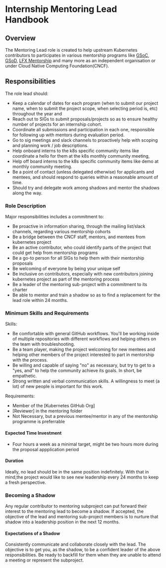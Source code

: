 # Internship Mentoring Lead Handbook

## Overview

The Mentoring Lead role is created to help upstream Kubernetes contributors to participates in various mentorship programs like [GSoC](https://github.com/kubernetes/community/blob/master/mentoring/programs/google-summer-of-code.md), [GSoD](https://github.com/kubernetes/community/blob/master/mentoring/programs/google-season-of-docs.md), [LFX Mentorship](https://github.com/kubernetes/community/blob/master/mentoring/programs/lfx-mentorship.md) and many more as an independent organisation or under Cloud Native Computing Foundation(CNCF). 

## Responsibilities
 The role lead should:

- Keep a calendar of dates for each program (when to submit our project name, when to submit the project scope, when selecting period is, etc) throughout the   year and
- Reach out to SIGs to submit proposals/projects so as to ensure healthy number of projects for an internship cohort.
- Coordinate all submissions and participation in each one, responsible for following up with mentors during evaluation period.
- Go to sig meetings and slack channels to proactively help with scoping and planning work / job descriptions.
- Help onboard interns to the k8s specific community items like coordinate a hello for them at the k8s monthly community meeting, 
- Help off board interns to the k8s specific community items like demo at monthly community meeting.
- Be a point of contact (unless delegated otherwise) for applicants and mentees, and should respond to queries within a reasonable amount of time.
- Should try and delegate work among shadows and mentor the shadows along the way.


### Role Description

Major responsibilities includes a commitment to: 

- Be proactive in information sharing, through the mailing list/slack channels, regarding various mentorship cohorts
- Be a bridge between the CNCF staff, mentors, and mentees from kubernetes project
- Be an active contributor, who could identify parts of the project that could get help from mentorship programs
- Be a go-to person for all SIGs to help them with their mentorship proposals
- Be welcoming of everyone by being your unique self
- Be inclusive on contributors, especially with new contributors joining kubernetes project as part of the mentoring process
- Be a leader of the mentoring sub-project with a commitment to its charter
- Be able to mentor and train a shadow so as to find a replacement for the lead role within 24 months.

### Minimum Skills and Requirements

Skills:

- Be comfortable with general GitHub workflows. You'll be working inside of multiple repositories with different workflows and helping others on the team with troubleshooting.
- Be a team player, making the project welcoming for new mentees and helping other members of the project interested to part in mentorship with the process.
- Be willing and capable of saying "no" as necessary, but try to get to a "yes, and" to help the community achieve its goals. In short, be empathetic.
- Strong written and verbal communication skills. A willingness to meet (a lot) of new people is important for this work.

Requirements:

- Member of the [Kubernetes GitHub Org]
- [Reviewer] in the mentoring folder
- Not Necessary, but a previous mentee/mentor in any of the mentorship programme is preferrable

#### Expected Time Investment

- Four hours a week as a minimal target, might be two hours more during the proposal appplication period

#### Duration  

Ideally, no lead should be in the same position indefinitely. With that in mind,the project would like to see new leadership every 24 months to keep a fresh perspective. 

### Becoming a Shadow

Any regular contributor to mentoring subproject can put forward their interest to the mentoring lead to become a shadow. If accepted, the objective of the lead and mentoring sub-project members is to nurture that shadow into a leadership position in the next 12 months. 

#### Expectations of a Shadow

Consistently communicate and collaborate closely with the lead. The objective is to get you, as the shadow, to be a confident leader of the above responsibilities. Be ready to backfill for them when they are unable to attend a meeting or represent the subproject.